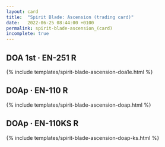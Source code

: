 ```yaml
---
layout: card
title:  "Spirit Blade: Ascension (trading card)"
date:   2022-06-25 08:44:00 +0100
permalink: spirit-blade-ascension_(card)
incomplete: true
---
```


## DOA 1st &middot; EN-251 R

{% include templates/spirit-blade-ascension-doa1e.html %}


## DOAp &middot; EN-110 R

{% include templates/spirit-blade-ascension-doap.html %}


## DOAp &middot; EN-110KS R

{% include templates/spirit-blade-ascension-doap-ks.html %}
